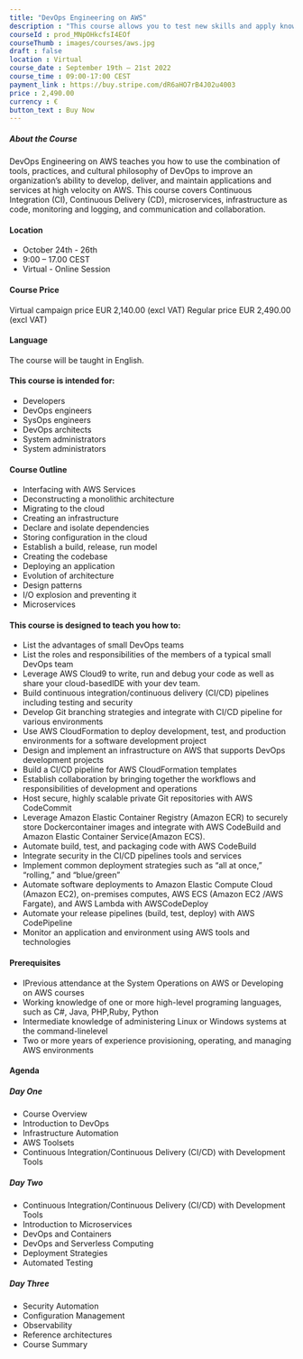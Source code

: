 ```yaml
---
title: "DevOps Engineering on AWS"
description : "This course allows you to test new skills and apply knowledge to your working environment through a variety of practical exercises. This course will be delivered through a mix of instructor-led training (ILT) and hands-on labs."
courseId : prod_MNpOHkcfsI4EOf
courseThumb : images/courses/aws.jpg
draft : false
location : Virtual
course_date : September 19th – 21st 2022
course_time : 09:00-17:00 CEST
payment_link : https://buy.stripe.com/dR6aHO7rB4J02u4003
price : 2,490.00
currency : €
button_text : Buy Now 
---
```



##### About the Course

DevOps Engineering on AWS teaches you how to use the combination of tools, practices, and cultural philosophy of DevOps to improve an organization’s ability to develop, deliver, and maintain applications and services at high velocity on AWS. This course covers Continuous Integration (CI), Continuous Delivery (CD), microservices, infrastructure as code, monitoring and logging, and communication and collaboration.

#### Location

* October 24th - 26th
* 9:00 – 17.00 CEST
* Virtual - Online Session

#### Course Price 

Virtual campaign price EUR 2,140.00 (excl VAT)
Regular price EUR 2,490.00 (excl VAT)

#### Language

The course will be taught in English.

#### This course is intended for:

* Developers
* DevOps engineers
* SysOps engineers
* DevOps architects
* System administrators
* System administrators

#### Course Outline

* Interfacing with AWS Services
* Deconstructing a monolithic architecture
* Migrating to the cloud
* Creating an infrastructure
* Declare and isolate dependencies
* Storing configuration in the cloud
* Establish a build, release, run model
* Creating the codebase
* Deploying an application
* Evolution of architecture
* Design patterns
* I/O explosion and preventing it
* Microservices

#### This course is designed to teach you how to:

* List the advantages of small DevOps teams
* List the roles and responsibilities of the members of a typical small DevOps team
* Leverage AWS Cloud9 to write, run and debug your code as well as share your cloud-basedIDE with your dev team.
* Build continuous integration/continuous delivery (CI/CD) pipelines including testing and security
* Develop Git branching strategies and integrate with CI/CD pipeline for various environments
* Use AWS CloudFormation to deploy development, test, and production environments for a software development project
* Design and implement an infrastructure on AWS that supports DevOps development projects
* Build a CI/CD pipeline for AWS CloudFormation templates
* Establish collaboration by bringing together the workflows and responsibilities of development and operations
* Host secure, highly scalable private Git repositories with AWS CodeCommit
* Leverage Amazon Elastic Container Registry (Amazon ECR) to securely store Dockercontainer images and integrate with AWS CodeBuild and Amazon Elastic Container Service(Amazon ECS).
* Automate build, test, and packaging code with AWS CodeBuild
* Integrate security in the CI/CD pipelines tools and services
* Implement common deployment strategies such as “all at once,” “rolling,” and “blue/green”
* Automate software deployments to Amazon Elastic Compute Cloud (Amazon EC2), on-premises computes, AWS ECS (Amazon EC2 /AWS Fargate), and AWS Lambda with AWSCodeDeploy
* Automate your release pipelines (build, test, deploy) with AWS CodePipeline
* Monitor an application and environment using AWS tools and technologies

#### Prerequisites

* IPrevious attendance at the System Operations on AWS or Developing on AWS courses
* Working knowledge of one or more high-level programing languages, such as C#, Java, PHP,Ruby, Python
* Intermediate knowledge of administering Linux or Windows systems at the command-linelevel
* Two or more years of experience provisioning, operating, and managing AWS environments

#### Agenda

##### Day One

* Course Overview
* Introduction to DevOps
* Infrastructure Automation
* AWS Toolsets
* Continuous Integration/Continuous Delivery (CI/CD) with Development Tools

##### Day Two

* Continuous Integration/Continuous Delivery (CI/CD) with Development Tools
* Introduction to Microservices
* DevOps and Containers
* DevOps and Serverless Computing
* Deployment Strategies
* Automated Testing

##### Day Three

* Security Automation
* Configuration Management
* Observability
* Reference architectures
* Course Summary